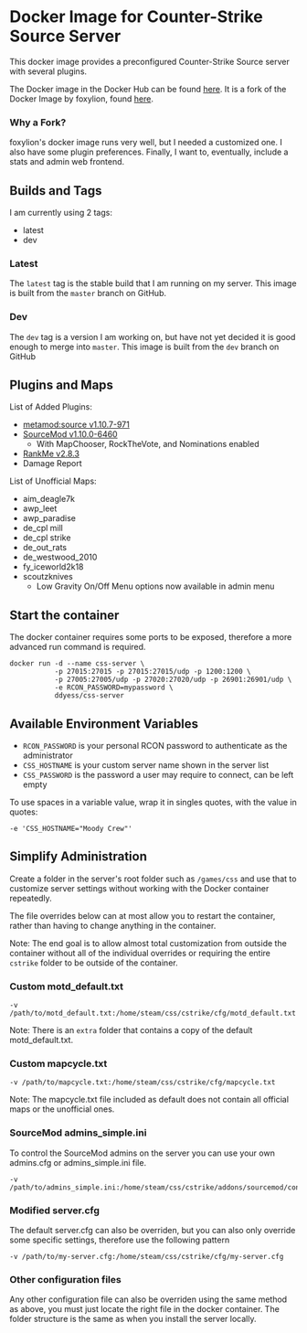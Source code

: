 # Docker Image for Counter-Strike Source Server

This docker image provides a preconfigured Counter-Strike Source server with several plugins.

The Docker image in the Docker Hub can be found [here](https://hub.docker.com/r/ddyess/css-server). It is a fork of the Docker Image by foxylion, found [here](https://hub.docker.com/r/foxylion/steam-css/).

### Why a Fork?

foxylion's docker image runs very well, but I needed a customized one. I also have some plugin preferences. Finally, I want to, eventually, include a stats and admin web frontend.

## Builds and Tags

I am currently using 2 tags:
- latest
- dev

### Latest

The ``latest`` tag is the stable build that I am running on my server. This image is built from the ``master`` branch on GitHub.

### Dev

The ``dev`` tag is a version I am working on, but have not yet decided it is good enough to merge into ``master``. This image is built from the ``dev`` branch on GitHub

## Plugins and Maps

List of Added Plugins:
- [metamod:source v1.10.7-971](http://www.metamodsource.net/)
- [SourceMod v1.10.0-6460](http://www.sourcemod.net/downloads.php?branch=stable)
  - With MapChooser, RockTheVote, and Nominations enabled
- [RankMe v2.8.3](https://forums.alliedmods.net/showthread.php?p=1456869)
- Damage Report

List of Unofficial Maps:
- aim_deagle7k
- awp_leet
- awp_paradise
- de_cpl mill
- de_cpl strike
- de_out_rats
- de_westwood_2010
- fy_iceworld2k18
- scoutzknives
  - Low Gravity On/Off Menu options now available in admin menu

## Start the container

The docker container requires some ports to be exposed, therefore a more advanced run command is required.

```
docker run -d --name css-server \
           -p 27015:27015 -p 27015:27015/udp -p 1200:1200 \
           -p 27005:27005/udp -p 27020:27020/udp -p 26901:26901/udp \
           -e RCON_PASSWORD=mypassword \
           ddyess/css-server
```

## Available Environment Variables

- ``RCON_PASSWORD`` is your personal RCON password to authenticate as the administrator
- ``CSS_HOSTNAME`` is your custom server name shown in the server list
- ``CSS_PASSWORD`` is the password a user may require to connect, can be left empty

To use spaces in a variable value, wrap it in singles quotes, with the value in quotes:

``-e 'CSS_HOSTNAME="Moody Crew"'``

## Simplify Administration

Create a folder in the server's root folder such as ``/games/css`` and use that to customize server settings without working with the Docker container repeatedly. 

The file overrides below can at most allow you to restart the container, rather than having to change anything in the container. 

Note: The end goal is to allow almost total customization from outside the container without all of the individual overrides or requiring the entire ``cstrike`` folder to be outside of the container.

### Custom motd_default.txt

```
-v /path/to/motd_default.txt:/home/steam/css/cstrike/cfg/motd_default.txt
```

Note: There is an ``extra`` folder that contains a copy of the default motd_default.txt.

### Custom mapcycle.txt

```
-v /path/to/mapcycle.txt:/home/steam/css/cstrike/cfg/mapcycle.txt
```

Note: The mapcycle.txt file included as default does not contain all official maps or the unofficial ones.

### SourceMod admins_simple.ini

To control the SourceMod admins on the server you can use your own admins.cfg or admins_simple.ini file.

```
-v /path/to/admins_simple.ini:/home/steam/css/cstrike/addons/sourcemod/configs/admins_simple.ini
```

### Modified server.cfg

The default server.cfg can also be overriden, but you can also only override some specific settings, therefore use the following pattern
```
-v /path/to/my-server.cfg:/home/steam/css/cstrike/cfg/my-server.cfg
```

### Other configuration files

Any other configuration file can also be overriden using the same method as above, you must just locate the right file in the docker container. The folder structure is the same as when you install the server locally.

